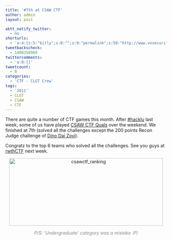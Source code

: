 ```yaml
---
title: '#7th at CSAW CTF'
author: admin
layout: post

aktt_notify_twitter:
  - no
shorturls:
  - 'a:4:{s:5:"bitly";s:0:"";s:9:"permalink";s:50:"http://www.vnsecurity.net/2011/09/7th-at-csaw-ctf/";s:7:"tinyurl";s:26:"http://tinyurl.com/636dsc3";s:4:"isgd";s:19:"http://is.gd/Wt1SXj";}'
tweetbackscheck:
  - 1408358969
twittercomments:
  - 'a:0:{}'
tweetcount:
  - 0
categories:
  - 'CTF - CLGT Crew'
tags:
  - '2011'
  - CLGT
  - CSAW
  - CTF
---
```

There are quite a number of CTF games this month. After [#hacklu][1] last week, some of us have played <a href="https://csawctf.poly.edu/scoreboard.php" target="_blank">CSAW CTF Quals</a> over the weekend. We finished at 7th (solved all the challenges except the 200 points Recon Judge challenge of <a href="http://trailofbits.com/" target="_blank">Dino Dai Zovi</a>).

Congratz to the top 6 teams who solved all the challenges. See you guys at <a href="http://ctf.itsec.rwth-aachen.de/" target="_blank">rwthCTF</a> next week.

<p style="text-align: center">
  <a href="https://csawctf.poly.edu/scoreboard.php"><img class="aligncenter size-full wp-image-1211" title="csawctf_ranking" src="/wp/storage/uploads/2011/09/csawctf_ranking.png" alt="csawctf_ranking" width="480" height="211" /></a>
</p>

<p style="text-align: center">
  <em><span style="color: #888888">P/S: &#8216;Undergraduate&#8217; category was a mistake :P)</span></em>
</p>

 [1]: http://www.vnsecurity.net/2011/09/4th-at-hack-lu-ctf/